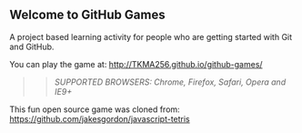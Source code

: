 ## Welcome to GitHub Games

A project based learning activity for people who are getting started with Git and GitHub.

You can play the game at: http://TKMA256.github.io/github-games/

>> _*SUPPORTED BROWSERS*: Chrome, Firefox, Safari, Opera and IE9+_

This fun open source game was cloned from: https://github.com/jakesgordon/javascript-tetris
